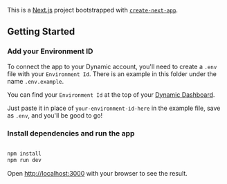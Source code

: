 This is a [Next.js](https://nextjs.org) project bootstrapped with [`create-next-app`](https://nextjs.org/docs/app/api-reference/cli/create-next-app).

## Getting Started

### Add your Environment ID

To connect the app to your Dynamic account, you'll need to create a `.env` file with your `Environment Id`.
There is an example in this folder under the name `.env.example`.

You can find your `Environment Id` at the top of your [Dynamic Dashboard](https://app.dynamic.xyz/dashboard/overview).

Just paste it in place of `your-environment-id-here` in the example file, save as `.env`, and you'll be good to go!

### Install dependencies and run the app

```bash

npm install
npm run dev

```

Open [http://localhost:3000](http://localhost:3000) with your browser to see the result.
